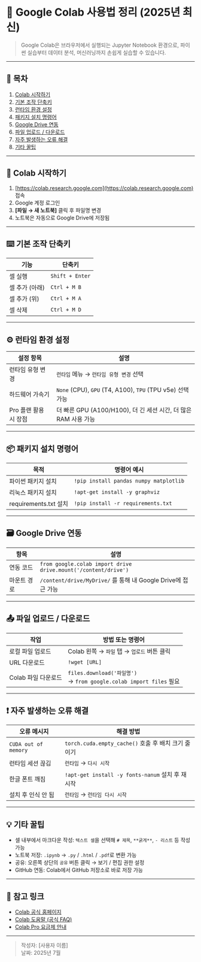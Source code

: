 
# 🧪 Google Colab 사용법 정리 (2025년 최신)

> Google Colab은 브라우저에서 실행되는 Jupyter Notebook 환경으로, 파이썬 실습부터 데이터 분석, 머신러닝까지 손쉽게 실습할 수 있습니다.

---

## 📌 목차
1. [Colab 시작하기](#colab-시작하기)
2. [기본 조작 단축키](#기본-조작-단축키)
3. [런타임 환경 설정](#런타임-환경-설정)
4. [패키지 설치 명령어](#패키지-설치-명령어)
5. [Google Drive 연동](#google-drive-연동)
6. [파일 업로드 / 다운로드](#파일-업로드--다운로드)
7. [자주 발생하는 오류 해결](#자주-발생하는-오류-해결)
8. [기타 꿀팁](#기타-꿀팁)

---

## 📁 Colab 시작하기

1. [https://colab.research.google.com](https://colab.research.google.com) 접속
2. Google 계정 로그인
3. **[파일 → 새 노트북]** 클릭 후 파일명 변경
4. 노트북은 자동으로 Google Drive에 저장됨

---

## ⌨️ 기본 조작 단축키

| 기능            | 단축키          |
|-----------------|-----------------|
| 셀 실행         | `Shift + Enter` |
| 셀 추가 (아래)  | `Ctrl + M B`    |
| 셀 추가 (위)    | `Ctrl + M A`    |
| 셀 삭제         | `Ctrl + M D`    |

---

## ⚙️ 런타임 환경 설정

| 설정 항목           | 설명                                                                 |
|--------------------|----------------------------------------------------------------------|
| 런타임 유형 변경     | `런타임` 메뉴 → `런타임 유형 변경` 선택                                  |
| 하드웨어 가속기     | `None` (CPU), `GPU` (T4, A100), `TPU` (TPU v5e) 선택 가능               |
| Pro 플랜 활용 시 장점 | 더 빠른 GPU (A100/H100), 더 긴 세션 시간, 더 많은 RAM 사용 가능              |

---

## 📦 패키지 설치 명령어

| 목적                | 명령어 예시                                        |
|---------------------|----------------------------------------------------|
| 파이썬 패키지 설치   | `!pip install pandas numpy matplotlib`             |
| 리눅스 패키지 설치   | `!apt-get install -y graphviz`                     |
| requirements.txt 설치 | `!pip install -r requirements.txt`                 |

---

## 🗃 Google Drive 연동

| 항목        | 설명                                                                 |
|-------------|----------------------------------------------------------------------|
| 연동 코드    | `from google.colab import drive`<br>`drive.mount('/content/drive')` |
| 마운트 경로  | `/content/drive/MyDrive/` 를 통해 내 Google Drive에 접근 가능           |

---

## 📤 파일 업로드 / 다운로드

| 작업              | 방법 또는 명령어                                                        |
|-------------------|-------------------------------------------------------------------------|
| 로컬 파일 업로드   | Colab 왼쪽 → `파일` 탭 → `업로드` 버튼 클릭                                 |
| URL 다운로드       | `!wget [URL]`                                                           |
| Colab 파일 다운로드 | `files.download('파일명')`<br>→ `from google.colab import files` 필요 |

---

## ❗ 자주 발생하는 오류 해결

| 오류 메시지              | 해결 방법                                          |
|--------------------------|---------------------------------------------------|
| `CUDA out of memory`     | `torch.cuda.empty_cache()` 호출 후 배치 크기 줄이기 |
| 런타임 세션 끊김         | `런타임` → `다시 시작`                             |
| 한글 폰트 깨짐           | `!apt-get install -y fonts-nanum` 설치 후 재시작    |
| 설치 후 인식 안 됨       | `런타임` → `런타임 다시 시작`                      |

---

## 💡 기타 꿀팁

- 셀 내부에서 마크다운 작성: `텍스트 셀`을 선택해 `# 제목`, `**굵게**`, `- 리스트` 등 작성 가능
- 노트북 저장: `.ipynb` → `.py` / `.html` / `.pdf`로 변환 가능
- 공유: 오른쪽 상단의 `공유` 버튼 클릭 → 보기 / 편집 권한 설정
- GitHub 연동: Colab에서 GitHub 저장소로 바로 저장 가능

---

## 📎 참고 링크

- [Colab 공식 홈페이지](https://colab.research.google.com/)
- [Colab 도움말 (공식 FAQ)](https://research.google.com/colaboratory/faq.html)
- [Colab Pro 요금제 안내](https://colab.research.google.com/signup)

---

> 작성자: [사용자 이름]  
> 날짜: 2025년 7월
